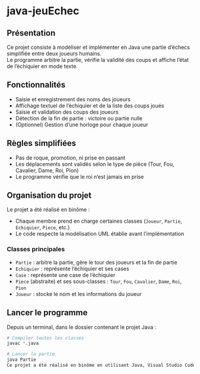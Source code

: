 # java-jeuEchec

 ## Présentation
Ce projet consiste à modéliser et implémenter en Java une partie d’échecs simplifiée entre deux joueurs humains.  
Le programme arbitre la partie, vérifie la validité des coups et affiche l’état de l’échiquier en mode texte.

## Fonctionnalités
- Saisie et enregistrement des noms des joueurs  
- Affichage textuel de l’échiquier et de la liste des coups joués  
- Saisie et validation des coups des joueurs  
- Détection de la fin de partie : victoire ou partie nulle  
- (Optionnel) Gestion d’une horloge pour chaque joueur  

## Règles simplifiées
- Pas de roque, promotion, ni prise en passant  
- Les déplacements sont validés selon le type de pièce (Tour, Fou, Cavalier, Dame, Roi, Pion)  
- Le programme vérifie que le roi n’est jamais en prise  

## Organisation du projet
Le projet a été réalisé en binôme :  
- Chaque membre prend en charge certaines classes (`Joueur`, `Partie`, `Echiquier`, `Piece`, etc.)  
- Le code respecte la modélisation UML établie avant l’implémentation  

### Classes principales
- `Partie` : arbitre la partie, gère le tour des joueurs et la fin de partie  
- `Echiquier` : représente l’échiquier et ses cases  
- `Case` : représente une case de l’échiquier  
- `Piece` (abstraite) et ses sous-classes : `Tour`, `Fou`, `Cavalier`, `Dame`, `Roi`, `Pion`  
- `Joueur` : stocke le nom et les informations du joueur  

## Lancer le programme
Depuis un terminal, dans le dossier contenant le projet Java :  

```bash
# Compiler toutes les classes
javac *.java

# Lancer la partie
java Partie
Ce projet a été réalisé en binôme en utilisant Java, Visual Studio Code, Git pour le versioning, et des tests pour vérifier le bon fonctionnement des classes.
